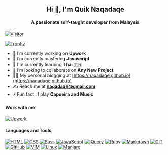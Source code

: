 <h2 align="center">Hi 👋, I'm Quik Naqadaqe</h1>
<h4 align="center">A passionate self-taught developer from Malaysia</h3>

[![Visitor](https://komarev.com/ghpvc/?username=naqadaqe&label=Profile%20views&color=0e75b6&style=flat)](#)

[![Trophy](https://github-profile-trophy.vercel.app/?username=naqadaqe&theme=onedark)](https://github.com/ryo-ma/github-profile-trophy)

- 👔 I’m currently working on **Upwork** 
- 🌱 I’m currently mastering **Javascript**
- 💬 I'm currently learning **Thai** 🇹🇭
- 🤝 I’m looking to collaborate on **Any New Project**
- 👨‍💻 My personal blogging at [https://naqadaqe.github.io](https://naqadaqe.github.io)
- ✍️ Reach me at **naqadaqe@gmail.com**
- ⚡ Fun fact : I play **Capoeira and Music**

#### Work with me:

[![Upwork](https://img.shields.io/badge/UpWork-6FDA44?style=for-the-badge&logo=Upwork&logoColor=white)](https://www.upwork.com/freelancers/~016aa03f9cad325249)

#### Languages and Tools:

[![HTML](https://img.shields.io/badge/HTML5-E34F26?style=for-the-badge&logo=html5&logoColor=white)](#)
[![CSS](https://img.shields.io/badge/CSS3-1572B6?style=for-the-badge&logo=css3&logoColor=white)](#)
[![Sass](https://img.shields.io/badge/Sass-CC6699?style=for-the-badge&logo=sass&logoColor=white)](#)
[![JavaScript](https://img.shields.io/badge/JavaScript-323330?style=for-the-badge&logo=javascript&logoColor=F7DF1E)](#)
[![jQuery](https://img.shields.io/badge/jQuery-0769AD?style=for-the-badge&logo=jquery&logoColor=white)](#)
[![Ruby](https://img.shields.io/badge/Ruby-CC342D?style=for-the-badge&logo=ruby&logoColor=white)](#)
[![Markdown](https://img.shields.io/badge/Markdown-000000?style=for-the-badge&logo=markdown&logoColor=white)](#)
[![GIT](https://img.shields.io/badge/GIT-E44C30?style=for-the-badge&logo=git&logoColor=white)](#)
[![GitHub](https://img.shields.io/badge/GitHub-100000?style=for-the-badge&logo=github&logoColor=white)](#)
[![VIM](https://img.shields.io/badge/VIM-%2311AB00.svg?&style=for-the-badge&logo=vim&logoColor=white)](#)
[![Linux](https://img.shields.io/badge/Linux-FCC624?style=for-the-badge&logo=linux&logoColor=black)](#)
[![Manjaro](https://img.shields.io/badge/manjaro-35BF5C?style=for-the-badge&logo=manjaro&logoColor=white)](#)
